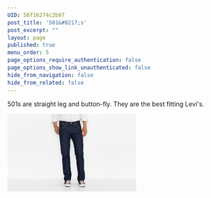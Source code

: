 ```yaml
---
UID: 56f16274c2b97
post_title: '501&#8217;s'
post_excerpt: ""
layout: page
published: true
menu_order: 5
page_options_require_authentication: false
page_options_show_link_unauthenticated: false
hide_from_navigation: false
hide_from_related: false
---
```

501s are straight leg and button-fly. They are the best fitting Levi's.

![alt text][1]

 [1]: /assets/images/501.jpg